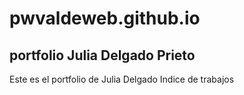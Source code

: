 # pwvaldeweb.github.io
## portfolio Julia Delgado Prieto
Este es el portfolio de Julia Delgado
Indice de trabajos
